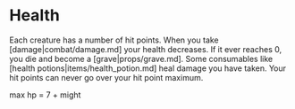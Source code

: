 # Health
Each creature has a number of hit points. When you take [damage|combat/damage.md] your health decreases. If it ever reaches 0, you die and become a [grave|props/grave.md].
Some consumables like [health potions|items/health_potion.md] heal damage you have taken. Your hit points can never go over your hit point maximum.

max hp = 7 + might
